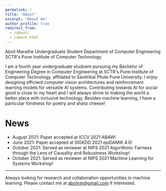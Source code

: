 ```yaml
---
permalink: /
title: "About"
excerpt: "About me"
author_profile: true
redirect_from: 
  - /about/
  - /about.html
---
```


Aboli Marathe
Undergraduate Student
Department of Computer Engineering
SCTR's Pune Institute of Computer Technology

I am a fourth year undergraduate studuent pursuing my Bachelor of Engineering Degree in Computer Engineering at SCTR's Pune Institute of Computer Technology, affiliated to Savitribai Phule Pune University. I enjoy designing efficient computer vision architectures and reinforcement learning models for versatile AI systems. Contributing towards AI for social good is close to my heart and I will always strive to making the world a better place with inclusive technology. Besides machine learning, I have a particular fondness for poetry and sharp cheese!

News
======

- August 2021: Paper accepted at ICCV 2021 ABAW!
- June 2021: Paper accepted at SIGKDD 2021 epiDAMIK 4.0!
- October 2021: Served as reviewer at NIPS 2021 Algorithmic Fairness through the Lens of Causality and Robustness Workshop!
- October 2021: Served as reviewer at NIPS 2021 Machine Learning for Systems Workshop!

---

Always looking for research and collaboration opportunities in machine learning. Please contact me at abolirm@gmail.com if interested.



